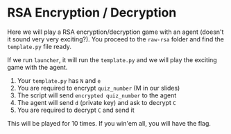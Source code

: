 # RSA Encryption / Decryption
Here we will play a RSA encryption/decryption game with an agent (doesn't it sound very very exciting?). You proceed to the `raw-rsa` folder and find the `template.py` file ready.

If we run `launcher`, it will run the `template.py` and we will play the exciting game with the agent.
1. Your `template.py` has `N` and `e`
2. You are required to encrypt `quiz_number` (M in our slides)
3. The script will send `encrypted quiz_number` to the agent
4. The agent will send `d` (private key) and ask to decrypt `C`
5. You are required to decrypt `C` and send it

This will be played for 10 times. If you win'em all, you will have the flag.
